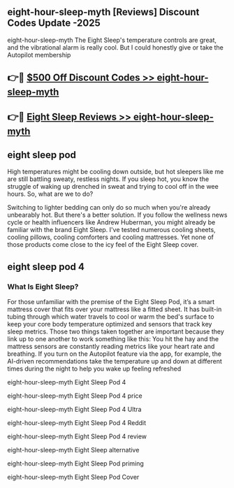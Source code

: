 ## eight-hour-sleep-myth [Reviews​] Discount Codes Update -2025

eight-hour-sleep-myth The Eight Sleep's temperature controls are great, and the vibrational alarm is really cool. But I could honestly give or take the Autopilot membership

## 👉🔴 [$500 Off Discount Codes >> eight-hour-sleep-myth](http://download.freeplayer.one?title=eight-hour-sleep-myth&ref=18-ES)

## 👉🔴 [Eight Sleep Reviews >> eight-hour-sleep-myth](http://download.freeplayer.one?title=eight-hour-sleep-myth&ref=18-ES)

## eight sleep pod

High temperatures might be cooling down outside, but hot sleepers like me are still battling sweaty, restless nights. If you sleep hot, you know the struggle of waking up drenched in sweat and trying to cool off in the wee hours. So, what are we to do?

Switching to lighter bedding can only do so much when you're already unbearably hot. But there's a better solution. If you follow the wellness news cycle or health influencers like Andrew Huberman, you might already be familiar with the brand Eight Sleep. I've tested numerous cooling sheets, cooling pillows, cooling comforters and cooling mattresses. Yet none of those products come close to the icy feel of the Eight Sleep cover.

## eight sleep pod 4

### What Is Eight Sleep?

For those unfamiliar with the premise of the Eight Sleep Pod, it’s a smart mattress cover that fits over your mattress like a fitted sheet. It has built-in tubing through which water travels to cool or warm the bed's surface to keep your core body temperature optimized and sensors that track key sleep metrics. Those two things taken together are important because they link up to one another to work something like this: You hit the hay and the mattress sensors are constantly reading metrics like your heart rate and breathing. If you turn on the Autopilot feature via the app, for example, the AI-driven recommendations take the temperature up and down at different times during the night to help you wake up feeling refreshed

eight-hour-sleep-myth Eight Sleep Pod 4

eight-hour-sleep-myth Eight Sleep Pod 4 price

eight-hour-sleep-myth Eight Sleep Pod 4 Ultra

eight-hour-sleep-myth Eight Sleep Pod 4 Reddit

eight-hour-sleep-myth Eight Sleep Pod 4 review

eight-hour-sleep-myth Eight Sleep alternative

eight-hour-sleep-myth Eight Sleep Pod priming

eight-hour-sleep-myth Eight Sleep Pod Cover